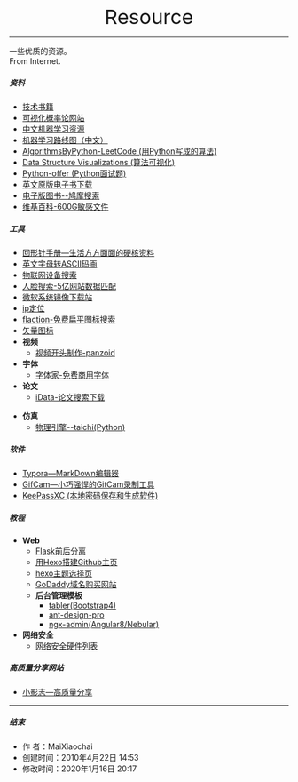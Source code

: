 <center style="font-size:36px;">Resource</center>

---
一些优质的资源。<br>
From Internet.

##### 资料

* [技术书籍](https://github.com/KeKe-Li/book)
* [可视化概率论网站](https://seeing-theory.brown.edu/cn.html)
* [中文机器学习资源](github.com/apachecn/AiLearning)
* [机器学习路线图（中文）](https://ailearning.apachecn.org/)
* [AlgorithmsByPython-LeetCode (用Python写成的算法)](https://github.com/Jack-Lee-Hiter/AlgorithmsByPython)
* [Data Structure Visualizations (算法可视化)](https://www.cs.usfca.edu/~galles/visualization/Algorithms.html)
* [Python-offer (Python面试题)](https://github.com/JushuangQiao/Python-Offer)
* [英文原版电子书下载](https://salttiger.com/)
* [电子版图书--鸠摩搜索](https://www.jiumodiary.com/)
* [维基百科-600G敏感文件](https://file.wikileaks.org/file/)

##### 工具

* [回形针手册—生活方方面面的硬核资料](https://ipaperclip.net/)
* [英文字母转ASCII码画](http://patorjk.com/software/taag/#p=display&f=Graffiti&t=Type%20Something%20)
* [物联网设备搜索](https://www.shodan.io/)
* [人脸搜索-5亿网站数据匹配](https://pimeyes.com/cn/)
* [微软系统镜像下载站](http://msdn.itellyou.cn/)
* [ip定位](https://www.opengps.cn/Data/IP/LocHighAcc.aspx)
* [flaction-免费扁平图标搜索](https://www.flaticon.com/)
* [矢量图标](https://www.iconfont.cn/)
* **视频**
  * [视频开头制作-panzoid](https://panzoid.com/)
* **字体**
  * [字体家-免费商用字体](https://www.zitijia.com/)
* **论文**
  * [iData-论文搜索下载](https://www.cn-ki.net/)

+ **仿真**
  + [物理引擎--taichi(Python)](https://github.com/taichi-dev/taichi)

##### 软件

+ [Typora—MarkDown编辑器](https://www.typora.io/)
+ [GifCam—小巧强悍的GitCam录制工具](http://blog.bahraniapps.com/gifcam/)
+ [KeePassXC (本地密码保存和生成软件)](https://github.com/keepassxreboot/keepassxc)

##### 教程

* **Web**
  * [Flask前后分离](https://frostming.com/tag/flask)
  * [用Hexo搭建Github主页](http://blog.haoji.me/build-blog-website-by-hexo-github.html?from=xa)
  * [hexo主题选择页](https://hexo.io/themes/)
  * [GoDaddy域名购买网站](https://sg.godaddy.com/zh)
  * **后台管理模板**
    + [tabler(Bootstrap4)]( https://github.com/tabler/tabler )
    + [ ant-design-pro ]( https://github.com/ant-design/ant-design-pro )
    + [ngx-admin(Angular8/Nebular)]( https://github.com/akveo/ngx-admin )
* **网络安全**
  * [网络安全硬件列表](https://github.com/yadox666/The-Hackers-Hardware-Toolkit)

##### 高质量分享网站

+ [小影志—高质量分享](https://c7sky.com/)

---
##### 结束

+ 作		者：MaiXiaochai
+ 创建时间：2010年4月22日 14:53
+ 修改时间：2020年1月16日 20:17